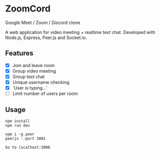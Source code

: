 # ZoomCord
Google Meet / Zoom / Discord clone

A web application for video meeting + realtime text chat.
Developed with Node.js, Express, Peer.js and Socket.io.

## Features
- [x] Join and leave room
- [x] Group video meeting
- [x] Group text chat
- [x] Unique username checking
- [x] 'User is typing...'
- [ ] Limit number of users per room

## Usage
```
npm install
npm run dev

npm i -g peer
peerjs --port 3001

Go to localhost:3000
```
